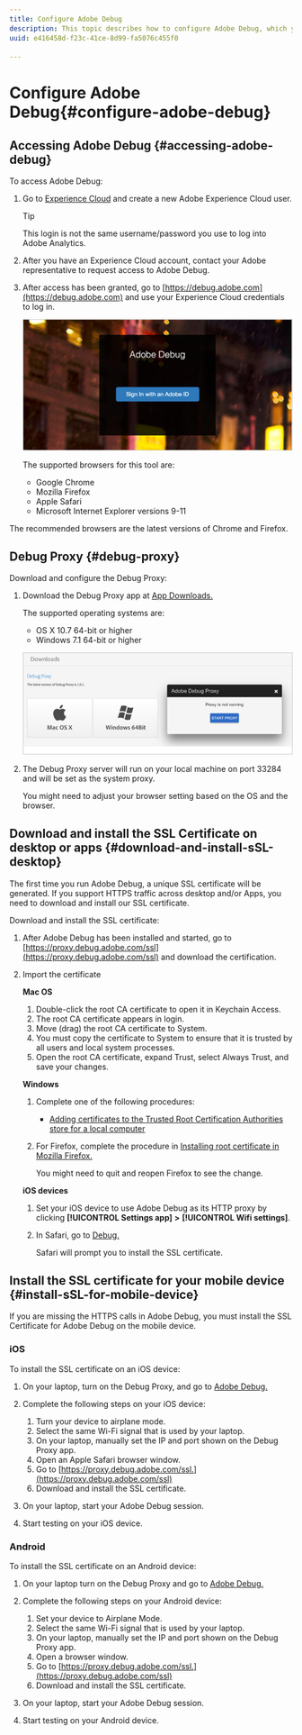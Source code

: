```yaml
---
title: Configure Adobe Debug
description: This topic describes how to configure Adobe Debug, which you can use to troubleshoot Media SDK implementations.
uuid: e416458d-f23c-41ce-8d99-fa5076c455f0

---
```


# Configure Adobe Debug{#configure-adobe-debug}

## Accessing Adobe Debug {#accessing-adobe-debug}

To access Adobe Debug:

1. Go to [Experience Cloud](https://www.marketing.adobe.com) and create a new Adobe Experience Cloud user.

    >[!TIP]
    >
    >This login is not the same username/password you use to log into Adobe Analytics.

1. After you have an Experience Cloud account, contact your Adobe representative to request access to Adobe Debug. 
1. After access has been granted, go to [https://debug.adobe.com](https://debug.adobe.com) and use your Experience Cloud credentials to log in.

    ![](assets/adobe-debug-login.png)

    The supported browsers for this tool are:
    * Google Chrome 
    * Mozilla Firefox 
    * Apple Safari 
    * Microsoft Internet Explorer versions 9-11

The recommended browsers are the latest versions of Chrome and Firefox.

## Debug Proxy {#debug-proxy}

Download and configure the Debug Proxy:

1. Download the Debug Proxy app at [App Downloads.](https://debug.adobe.com/#/downloads)

    The supported operating systems are:
    * OS X 10.7 64-bit or higher 
    * Windows 7.1 64-bit or higher

   ![](assets/debug-proxy-app.png)

1. The Debug Proxy server will run on your local machine on port 33284 and will be set as the system proxy.

    You might need to adjust your browser setting based on the OS and the browser.

## Download and install the SSL Certificate on desktop or apps {#download-and-install-sSL-desktop}

The first time you run Adobe Debug, a unique SSL certificate will be generated. If you support HTTPS traffic across desktop and/or Apps, you need to download and install our SSL certificate.

Download and install the SSL certificate:

1. After Adobe Debug has been installed and started, go to [https://proxy.debug.adobe.com/ssl](https://proxy.debug.adobe.com/ssl) and download the certification. 
1. Import the certificate

    **Mac OS**
    1. Double-click the root CA certificate to open it in Keychain Access. 
    1. The root CA certificate appears in login. 
    1. Move (drag) the root CA certificate to System. 
    1. You must copy the certificate to System to ensure that it is trusted by all users and local system processes. 
    1. Open the root CA certificate, expand Trust, select Always Trust, and save your changes.

    **Windows**
    1. Complete one of the following procedures:

       * [Adding certificates to the Trusted Root Certification Authorities store for a local computer](https://technet.microsoft.com/en-us/library/cc754841.aspx#BKMK_addlocal)

    1. For Firefox, complete the procedure in [Installing root certificate in Mozilla Firefox.](https://wiki.wmtransfer.com/projects/webmoney/wiki/Installing_root_certificate_in_Mozilla_Firefox)

       You might need to quit and reopen Firefox to see the change.

    **iOS devices**
    1. Set your iOS device to use Adobe Debug as its HTTP proxy by clicking **[!UICONTROL Settings app]** **>** **[!UICONTROL Wifi settings]**. 
    
    1. In Safari, go to [Debug.](https://proxy.debug.adobe.com/ssl)

       Safari will prompt you to install the SSL certificate.

## Install the SSL certificate for your mobile device {#install-sSL-for-mobile-device}

If you are missing the HTTPS calls in Adobe Debug, you must install the SSL Certificate for Adobe Debug on the mobile device.

### iOS

To install the SSL certificate on an iOS device:

1. On your laptop, turn on the Debug Proxy, and go to [Adobe Debug.](https://debug.adobe.com)
1. Complete the following steps on your iOS device:
    1. Turn your device to airplane mode. 
    1. Select the same Wi-Fi signal that is used by your laptop. 
    1. On your laptop, manually set the IP and port shown on the Debug Proxy app. 
    1. Open an Apple Safari browser window. 
    1. Go to [https://proxy.debug.adobe.com/ssl.](https://proxy.debug.adobe.com/ssl)
    1. Download and install the SSL certificate.

1. On your laptop, start your Adobe Debug session. 
1. Start testing on your iOS device.

### Android

To install the SSL certificate on an Android device:

1. On your laptop turn on the Debug Proxy and go to [Adobe Debug.](https://debug.adobe.com)
1. Complete the following steps on your Android device:
    1. Set your device to Airplane Mode. 
    1. Select the same Wi-Fi signal that is used by your laptop. 
    1. On your laptop, manually set the IP and port shown on the Debug Proxy app. 
    1. Open a browser window. 
    1. Go to [https://proxy.debug.adobe.com/ssl.](https://proxy.debug.adobe.com/ssl)
    1. Download and install the SSL certificate.

1. On your laptop, start your Adobe Debug session. 
1. Start testing on your Android device.

